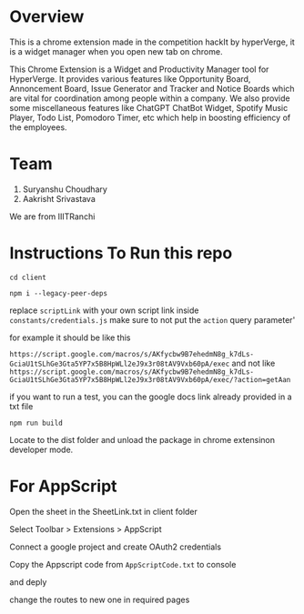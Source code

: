 # Overview

This is a chrome extension made in the competition hackIt by hyperVerge, it is a widget manager when you open new tab on chrome.

This Chrome Extension is a Widget and Productivity Manager tool for HyperVerge. It provides various features like Opportunity Board, Annoncement Board, Issue Generator and Tracker and Notice Boards which are vital for coordination among people within a company. We also provide some miscellaneous features like ChatGPT ChatBot Widget, Spotify Music Player, Todo List, Pomodoro Timer, etc which help in boosting efficiency of the employees. 

# Team

1. Suryanshu Choudhary
2. Aakrisht Srivastava 

We are from IIITRanchi

# Instructions To Run this repo

`cd client`

`npm i --legacy-peer-deps`

replace `scriptLink` with your own script link inside `constants/credentials.js`
make sure to not put the `action` query parameter'

for example it should be like this

`https://script.google.com/macros/s/AKfycbw9B7ehedmN8g_k7dLs-GciaU1tSLhGe3Gta5YP7x5B8HpWLl2eJ9x3r08tAV9Vxb60pA/exec` and not like `https://script.google.com/macros/s/AKfycbw9B7ehedmN8g_k7dLs-GciaU1tSLhGe3Gta5YP7x5B8HpWLl2eJ9x3r08tAV9Vxb60pA/exec/?action=getAan`

if you want to run a test, you can the google docs link already provided in a txt file

`npm run build`

Locate to the dist folder and unload the package in chrome extensinon developer mode.

# For AppScript

Open the sheet in the SheetLink.txt in client folder

Select Toolbar > Extensions > AppScript

Connect a google project and create OAuth2 credentials

Copy the Appscript code from `AppScriptCode.txt` to console

and deply

change the routes to new one in required pages



